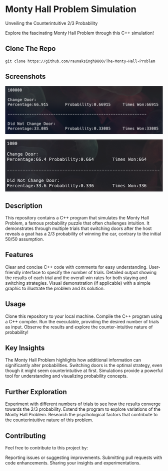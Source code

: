 # Monty Hall Problem Simulation

 Unveiling the Counterintuitive 2/3 Probability

 Explore the fascinating Monty Hall Problem through this C++ simulation!

 ## Clone The Repo
 
 `git clone https://github.com/raunaksingh9800/The-Monty-Hall-Problem`
 
 ## Screenshots
 ![alt text]( https://github.com/raunaksingh9800/The-Monty-Hall-Problem/blob/main/images/screenshot.png?raw=true)
 
 ![alt text]( https://github.com/raunaksingh9800/The-Monty-Hall-Problem/blob/main/images/Screenshot%202.png?raw=true)
 
 ## Description

 This repository contains a C++ program that simulates the Monty Hall Problem, a famous probability puzzle that often challenges intuition. It demonstrates through multiple trials that switching doors after the host reveals a goat has a 2/3 probability of winning the car, contrary to the initial 50/50 assumption.

 ## Features

Clear and concise C++ code with comments for easy understanding.
User-friendly interface to specify the number of trials.
Detailed output showing the results of each trial and the overall win rates for both staying and switching strategies.
Visual demonstration (if applicable) with a simple graphic to illustrate the problem and its solution.
 ## Usage

Clone this repository to your local machine.
Compile the C++ program using a C++ compiler.
Run the executable, providing the desired number of trials as input.
Observe the results and explore the counter-intuitive nature of probability!
 ## Key Insights

The Monty Hall Problem highlights how additional information can significantly alter probabilities.
Switching doors is the optimal strategy, even though it might seem counterintuitive at first.
Simulations provide a powerful tool for understanding and visualizing probability concepts.
 ## Further Exploration

Experiment with different numbers of trials to see how the results converge towards the 2/3 probability.
Extend the program to explore variations of the Monty Hall Problem.
Research the psychological factors that contribute to the counterintuitive nature of this problem.
 ## Contributing

 Feel free to contribute to this project by:

Reporting issues or suggesting improvements.
Submitting pull requests with code enhancements.
Sharing your insights and experimentations.
